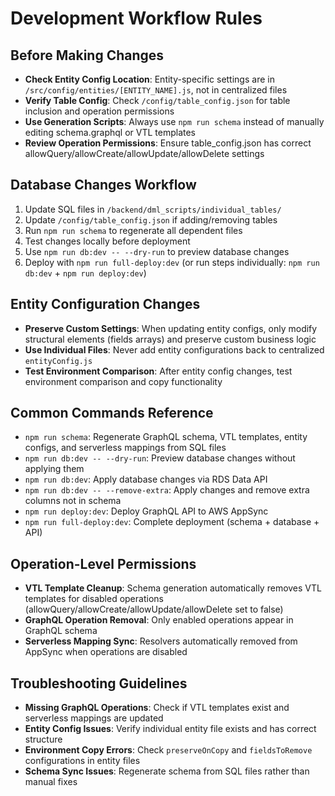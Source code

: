 # Development Workflow Rules

## Before Making Changes
- **Check Entity Config Location**: Entity-specific settings are in `/src/config/entities/[ENTITY_NAME].js`, not in centralized files
- **Verify Table Config**: Check `/config/table_config.json` for table inclusion and operation permissions
- **Use Generation Scripts**: Always use `npm run schema` instead of manually editing schema.graphql or VTL templates
- **Review Operation Permissions**: Ensure table_config.json has correct allowQuery/allowCreate/allowUpdate/allowDelete settings

## Database Changes Workflow
1. Update SQL files in `/backend/dml_scripts/individual_tables/`
2. Update `/config/table_config.json` if adding/removing tables
3. Run `npm run schema` to regenerate all dependent files
4. Test changes locally before deployment
5. Use `npm run db:dev -- --dry-run` to preview database changes
6. Deploy with `npm run full-deploy:dev` (or run steps individually: `npm run db:dev` + `npm run deploy:dev`)

## Entity Configuration Changes
- **Preserve Custom Settings**: When updating entity configs, only modify structural elements (fields arrays) and preserve custom business logic
- **Use Individual Files**: Never add entity configurations back to centralized `entityConfig.js`
- **Test Environment Comparison**: After entity config changes, test environment comparison and copy functionality

## Common Commands Reference
- `npm run schema`: Regenerate GraphQL schema, VTL templates, entity configs, and serverless mappings from SQL files
- `npm run db:dev -- --dry-run`: Preview database changes without applying them
- `npm run db:dev`: Apply database changes via RDS Data API
- `npm run db:dev -- --remove-extra`: Apply changes and remove extra columns not in schema
- `npm run deploy:dev`: Deploy GraphQL API to AWS AppSync
- `npm run full-deploy:dev`: Complete deployment (schema + database + API)

## Operation-Level Permissions
- **VTL Template Cleanup**: Schema generation automatically removes VTL templates for disabled operations (allowQuery/allowCreate/allowUpdate/allowDelete set to false)
- **GraphQL Operation Removal**: Only enabled operations appear in GraphQL schema
- **Serverless Mapping Sync**: Resolvers automatically removed from AppSync when operations are disabled

## Troubleshooting Guidelines
- **Missing GraphQL Operations**: Check if VTL templates exist and serverless mappings are updated
- **Entity Config Issues**: Verify individual entity file exists and has correct structure
- **Environment Copy Errors**: Check `preserveOnCopy` and `fieldsToRemove` configurations in entity files
- **Schema Sync Issues**: Regenerate schema from SQL files rather than manual fixes